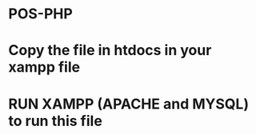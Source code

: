 # POS-PHP
# Copy the file in htdocs in your xampp file
# RUN XAMPP (APACHE and MYSQL) to run this file
